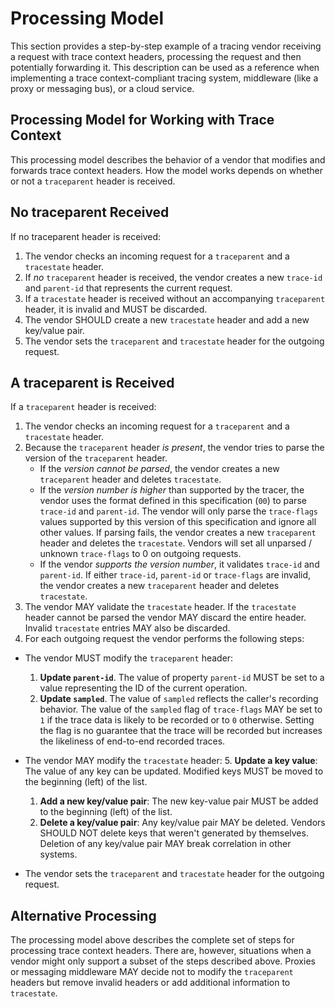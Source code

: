 # Processing Model

This section provides a step-by-step example of a tracing vendor receiving a request with trace context headers, processing the request and then potentially forwarding it. This description can be used as a reference when implementing a trace context-compliant tracing system, middleware (like a proxy or messaging bus), or a cloud service.

## Processing Model for Working with Trace Context

This processing model describes the behavior of a vendor that modifies and forwards trace context headers. How the model works depends on whether or not a `traceparent` header is received.

## No traceparent Received

If no traceparent header is received:

1. The vendor checks an incoming request for a `traceparent` and a `tracestate` header.
2. If _no_ `traceparent` header is received, the vendor creates a new `trace-id` and `parent-id` that represents the current request.
3. If a `tracestate` header is received without an accompanying `traceparent` header, it is invalid and MUST be discarded.
4. The vendor SHOULD create a new `tracestate` header and add a new key/value pair.
5. The vendor sets the `traceparent` and `tracestate` header for the outgoing request.

## A traceparent is Received

If a `traceparent` header is received:

1. The vendor checks an incoming request for a `traceparent` and a `tracestate` header.
2. Because the `traceparent` header _is present_, the vendor tries to parse the version of the `traceparent` header.
    * If the _version cannot be parsed_, the vendor creates a new `traceparent` header and deletes `tracestate`.
    * If the _version number is higher_ than supported by the tracer, the vendor uses the format defined in this specification (`00`) to parse `trace-id` and `parent-id`.
The vendor will only parse the `trace-flags` values supported by this version of this specification and ignore all other values. If parsing fails, the vendor creates a new `traceparent` header and deletes the `tracestate`. Vendors will set all unparsed / unknown `trace-flags` to 0 on outgoing requests.
    * If the vendor _supports the version number_, it validates `trace-id` and `parent-id`. If either `trace-id`, `parent-id` or `trace-flags` are invalid, the vendor creates a new `traceparent` header and deletes `tracestate`.
3. The vendor MAY validate the `tracestate` header. If the `tracestate` header cannot be parsed the vendor MAY discard the entire header. Invalid `tracestate` entries MAY also be discarded.
4. For each outgoing request the vendor performs the following steps:
  - The vendor MUST modify the `traceparent` header:
    1. **Update `parent-id`**. The value of property `parent-id` MUST be set to a value representing the ID of the current operation.
   	2. **Update `sampled`**. The value of `sampled` reflects the caller's recording behavior. The value of the `sampled` flag of `trace-flags` MAY be set to `1` if the trace data is likely to be recorded or to `0` otherwise. Setting the flag is no guarantee that the trace will be recorded but increases the likeliness of end-to-end recorded traces.

  - The vendor MAY modify the `tracestate` header:
    5. **Update a key value**: The value of any key can be updated. Modified keys MUST be moved to the beginning (left) of the list.

    1. **Add a new key/value pair**: The new key-value pair MUST be added to the beginning (left) of the list.
    1. **Delete a key/value pair**: Any key/value pair MAY be deleted. Vendors SHOULD NOT delete keys that weren't generated by themselves. Deletion of any key/value pair MAY break correlation in other systems.

  - The vendor sets the `traceparent` and `tracestate` header for the outgoing request.

## Alternative Processing

The processing model above describes the complete set of steps for processing trace context headers. There are, however, situations when a vendor might only support a subset of the steps described above. Proxies or messaging middleware MAY decide not to modify the `traceparent` headers but remove invalid headers or add additional information to `tracestate`.

